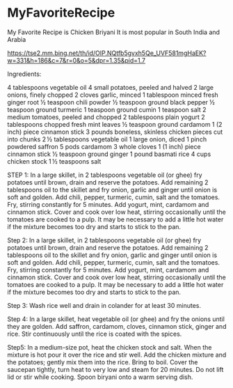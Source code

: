# MyFavoriteRecipe

My Favorite Recipe is Chicken Briyani
It is most popular in South India and Arabia

https://tse2.mm.bing.net/th/id/OIP.NQtfb5gvxh5Qe_UVF581mgHaEK?w=331&h=186&c=7&r=0&o=5&dpr=1.35&pid=1.7

Ingredients:

4 tablespoons vegetable oil
4 small potatoes, peeled and halved
2 large onions, finely chopped
2 cloves garlic, minced
1 tablespoon minced fresh ginger root
½ teaspoon chili powder
½ teaspoon ground black pepper
½ teaspoon ground turmeric
1 teaspoon ground cumin
1 teaspoon salt
2 medium tomatoes, peeled and chopped
2 tablespoons plain yogurt
2 tablespoons chopped fresh mint leaves
½ teaspoon ground cardamom
1 (2 inch) piece cinnamon stick
3 pounds boneless, skinless chicken pieces cut into chunks
2 ½ tablespoons vegetable oil
1 large onion, diced
1 pinch powdered saffron
5 pods cardamom
3 whole cloves
1 (1 inch) piece cinnamon stick
½ teaspoon ground ginger
1 pound basmati rice
4 cups chicken stock
1 ½ teaspoons salt

STEP 1:
In a large skillet, in 2 tablespoons vegetable oil (or ghee) fry potatoes until brown, drain and reserve the potatoes. Add remaining 2 tablespoons oil to the skillet and fry onion, garlic and ginger until onion is soft and golden. Add chili, pepper, turmeric, cumin, salt and the tomatoes. Fry, stirring constantly for 5 minutes. Add yogurt, mint, cardamom and cinnamon stick. Cover and cook over low heat, stirring occasionally until the tomatoes are cooked to a pulp. It may be necessary to add a little hot water if the mixture becomes too dry and starts to stick to the pan.

Step 2:
In a large skillet, in 2 tablespoons vegetable oil (or ghee) fry potatoes until brown, drain and reserve the potatoes. Add remaining 2 tablespoons oil to the skillet and fry onion, garlic and ginger until onion is soft and golden. Add chili, pepper, turmeric, cumin, salt and the tomatoes. Fry, stirring constantly for 5 minutes. Add yogurt, mint, cardamom and cinnamon stick. Cover and cook over low heat, stirring occasionally until the tomatoes are cooked to a pulp. It may be necessary to add a little hot water if the mixture becomes too dry and starts to stick to the pan.

Step 3:
Wash rice well and drain in colander for at least 30 minutes.

Step 4:
In a large skillet, heat vegetable oil (or ghee) and fry the onions until they are golden. Add saffron, cardamom, cloves, cinnamon stick, ginger and rice. Stir continuously until the rice is coated with the spices.

Step5:
In a medium-size pot, heat the chicken stock and salt. When the mixture is hot pour it over the rice and stir well. Add the chicken mixture and the potatoes; gently mix them into the rice. Bring to boil. Cover the saucepan tightly, turn heat to very low and steam for 20 minutes. Do not lift lid or stir while cooking. Spoon biryani onto a warm serving dish.
